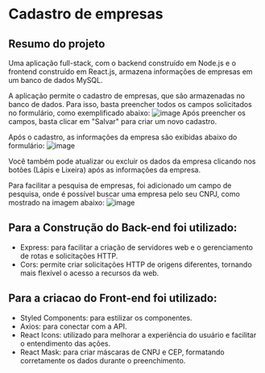 # Cadastro de empresas

## Resumo do projeto
Uma aplicação full-stack, com o backend construído em Node.js e o frontend construído em React.js, armazena informações de empresas em um banco de dados MySQL.

A aplicação permite o cadastro de empresas, que são armazenadas no banco de dados. Para isso, basta preencher todos os campos solicitados no formulário, como exemplificado abaixo:
![image](https://github.com/vitouz/cadastroEmpresa_frontend/assets/112439603/808c1528-154b-412c-b76b-19cf20c1bcfd)
Após preencher os campos, basta clicar em "Salvar" para criar um novo cadastro.

Após o cadastro, as informações da empresa são exibidas abaixo do formulário:
![image](https://github.com/vitouz/cadastroEmpresa_frontend/assets/112439603/a191e9ae-26e7-4f0e-971e-b8a1d00bee89)

Você também pode atualizar ou excluir os dados da empresa clicando nos botões (Lápis e Lixeira) após as informações da empresa.

Para facilitar a pesquisa de empresas, foi adicionado um campo de pesquisa, onde é possível buscar uma empresa pelo seu CNPJ, como mostrado na imagem abaixo:
![image](https://github.com/vitouz/cadastroEmpresa_frontend/assets/112439603/669dd135-b738-472b-bb95-d8be162c2599)

## Para a Construção do Back-end foi utilizado:
- Express: para facilitar a criação de servidores web e o gerenciamento de rotas e solicitações HTTP.
- Cors: permite criar solicitações HTTP de origens diferentes, tornando mais flexível o acesso a recursos da web.

## Para a criacao do Front-end foi utilizado: 
- Styled Components: para estilizar os componentes.
- Axios: para conectar com a API.
- React Icons: utilizado para melhorar a experiência do usuário e facilitar o entendimento das ações.
- React Mask: para criar máscaras de CNPJ e CEP, formatando corretamente os dados durante o preenchimento.


